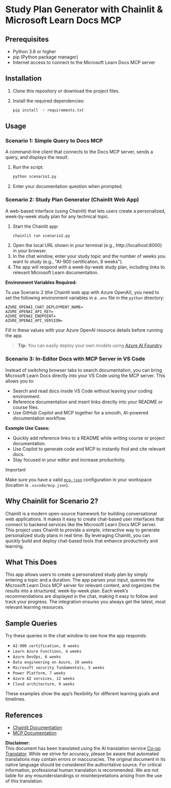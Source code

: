 <!--
CO_OP_TRANSLATOR_METADATA:
{
  "original_hash": "a05fb941810e539147fec53aaadbb6fd",
  "translation_date": "2025-06-21T14:25:58+00:00",
  "source_file": "09-CaseStudy/docs-mcp/solution/python/README.md",
  "language_code": "en"
}
-->
# Study Plan Generator with Chainlit & Microsoft Learn Docs MCP

## Prerequisites

- Python 3.8 or higher
- pip (Python package manager)
- Internet access to connect to the Microsoft Learn Docs MCP server

## Installation

1. Clone this repository or download the project files.
2. Install the required dependencies:

   ```bash
   pip install -r requirements.txt
   ```

## Usage

### Scenario 1: Simple Query to Docs MCP
A command-line client that connects to the Docs MCP server, sends a query, and displays the result.

1. Run the script:
   ```bash
   python scenario1.py
   ```
2. Enter your documentation question when prompted.

### Scenario 2: Study Plan Generator (Chainlit Web App)
A web-based interface (using Chainlit) that lets users create a personalized, week-by-week study plan for any technical topic.

1. Start the Chainlit app:
   ```bash
   chainlit run scenario2.py
   ```
2. Open the local URL shown in your terminal (e.g., http://localhost:8000) in your browser.
3. In the chat window, enter your study topic and the number of weeks you want to study (e.g., "AI-900 certification, 8 weeks").
4. The app will respond with a week-by-week study plan, including links to relevant Microsoft Learn documentation.

**Environment Variables Required:**

To use Scenario 2 (the Chainlit web app with Azure OpenAI), you need to set the following environment variables in a `.env` file in the `python` directory:

```
AZURE_OPENAI_CHAT_DEPLOYMENT_NAME=
AZURE_OPENAI_API_KEY=
AZURE_OPENAI_ENDPOINT=
AZURE_OPENAI_API_VERSION=
```

Fill in these values with your Azure OpenAI resource details before running the app.

> **Tip:** You can easily deploy your own models using [Azure AI Foundry](https://ai.azure.com/).

### Scenario 3: In-Editor Docs with MCP Server in VS Code

Instead of switching browser tabs to search documentation, you can bring Microsoft Learn Docs directly into your VS Code using the MCP server. This allows you to:
- Search and read docs inside VS Code without leaving your coding environment.
- Reference documentation and insert links directly into your README or course files.
- Use GitHub Copilot and MCP together for a smooth, AI-powered documentation workflow.

**Example Use Cases:**
- Quickly add reference links to a README while writing course or project documentation.
- Use Copilot to generate code and MCP to instantly find and cite relevant docs.
- Stay focused in your editor and increase productivity.

> [!IMPORTANT]
> Make sure you have a valid [`mcp.json`](../../../../../../09-CaseStudy/docs-mcp/solution/scenario3/mcp.json) configuration in your workspace (location is `.vscode/mcp.json`).

## Why Chainlit for Scenario 2?

Chainlit is a modern open-source framework for building conversational web applications. It makes it easy to create chat-based user interfaces that connect to backend services like the Microsoft Learn Docs MCP server. This project uses Chainlit to provide a simple, interactive way to generate personalized study plans in real time. By leveraging Chainlit, you can quickly build and deploy chat-based tools that enhance productivity and learning.

## What This Does

This app allows users to create a personalized study plan by simply entering a topic and a duration. The app parses your input, queries the Microsoft Learn Docs MCP server for relevant content, and organizes the results into a structured, week-by-week plan. Each week’s recommendations are displayed in the chat, making it easy to follow and track your progress. The integration ensures you always get the latest, most relevant learning resources.

## Sample Queries

Try these queries in the chat window to see how the app responds:

- `AI-900 certification, 8 weeks`
- `Learn Azure Functions, 4 weeks`
- `Azure DevOps, 6 weeks`
- `Data engineering on Azure, 10 weeks`
- `Microsoft security fundamentals, 5 weeks`
- `Power Platform, 7 weeks`
- `Azure AI services, 12 weeks`
- `Cloud architecture, 9 weeks`

These examples show the app’s flexibility for different learning goals and timelines.

## References

- [Chainlit Documentation](https://docs.chainlit.io/)
- [MCP Documentation](https://github.com/MicrosoftDocs/mcp)

**Disclaimer**:  
This document has been translated using the AI translation service [Co-op Translator](https://github.com/Azure/co-op-translator). While we strive for accuracy, please be aware that automated translations may contain errors or inaccuracies. The original document in its native language should be considered the authoritative source. For critical information, professional human translation is recommended. We are not liable for any misunderstandings or misinterpretations arising from the use of this translation.